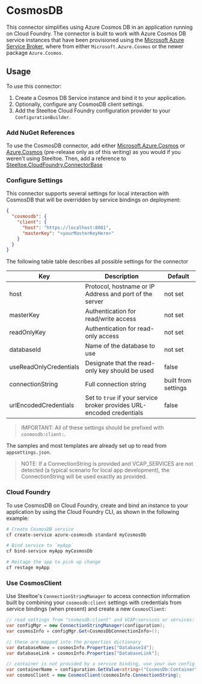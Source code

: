 # CosmosDB

This connector simplifies using Azure Cosmos DB in an application running on Cloud Foundry. The connector is built to work with Azure Cosmos DB service instances that have been provisioned using the [Microsoft Azure Service Broker](https://docs.pivotal.io/partners/azure-sb/index.html), where  from either `Microsoft.Azure.Cosmos` or the newer package `Azure.Cosmos`.

## Usage

To use this connector:

1. Create a Cosmos DB Service instance and bind it to your application.
1. Optionally, configure any CosmosDB client settings.
1. Add the Steeltoe Cloud Foundry configuration provider to your `ConfigurationBuilder`.

### Add NuGet References

To use the CosmosDB connector, add either [Microsoft.Azure.Cosmos](https://www.nuget.org/packages/Microsoft.Azure.Cosmos) or [Azure.Cosmos](https://www.nuget.org/packages/Azure.Cosmos/) (pre-release only as of this writing) as you would if you weren't using Steeltoe. Then, add a reference to [Steeltoe.CloudFoundry.ConnectorBase](https://www.nuget.org/packages/Steeltoe.CloudFoundry.ConnectorBase)

### Configure Settings

This connector supports several settings for local interaction with CosmosDB that will be overridden by service bindings on deployment:

```json
{
  "cosmosdb": {
    "client": {
      "host": "https://localhost:8081",
      "masterKey": "<yourMasterKeyHere>"
    }
  }
}
```

The following table table describes all possible settings for the connector

|Key|Description|Default|
|---|---|---|
|host|Protocol, hostname or IP Address and port of the server|not set|
|masterKey|Authentication for read/write access|not set|
|readOnlyKey|Authentication for read-only access|not set|
|databaseId|Name of the database to use|not set|
|useReadOnlyCredentials|Designate that the read-only key should be used|false|
|connectionString|Full connection string|built from settings|
|urlEncodedCredentials|Set to `true` if your service broker provides URL-encoded credentials|false|

>IMPORTANT: All of these settings should be prefixed with `cosmosdb:client:`.

The samples and most templates are already set up to read from `appsettings.json`.

>NOTE: If a ConnectionString is provided and VCAP_SERVICES are not detected (a typical scenario for local app development), the ConnectionString will be used exactly as provided.

### Cloud Foundry

To use CosmosDB on Cloud Foundry, create and bind an instance to your application by using the Cloud Foundry CLI, as shown in the following example:

```bash
# Create CosmosDB service
cf create-service azure-cosmosdb standard myCosmosDb

# Bind service to `myApp`
cf bind-service myApp myCosmosDb

# Restage the app to pick up change
cf restage myApp
```

### Use CosmosClient

Use Steeltoe's `ConnectionStringManager` to access connection information built by combining your `cosmosdb:client` settings with credentials from service bindings (when present) and create a new `CosmosClient`:

```csharp
// read settings from "cosmosdb:client" and VCAP:services or services:
var configMgr = new ConnectionStringManager(configuration);
var cosmosInfo = configMgr.Get<CosmosDbConnectionInfo>();

// these are mapped into the properties dictionary
var databaseName = cosmosInfo.Properties["DatabaseId"];
var databaseLink = cosmosInfo.Properties["DatabaseLink"];

// container is not provided by a service binding, use your own config value to store it:
var containerName = configuration.GetValue<string>("CosmosDb:Container");
var cosmosClient = new CosmosClient(cosmosInfo.ConnectionString);
```
